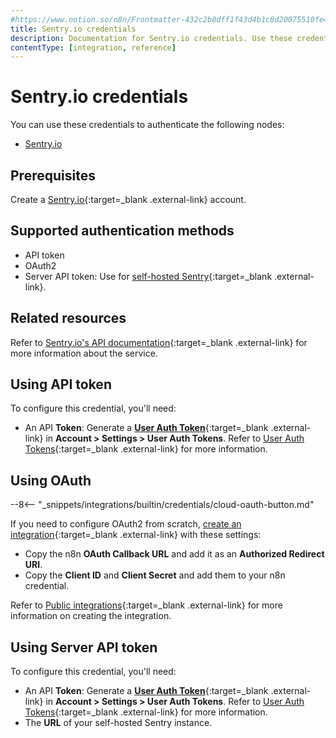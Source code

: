 ```yaml
---
#https://www.notion.so/n8n/Frontmatter-432c2b8dff1f43d4b1c8d20075510fe4
title: Sentry.io credentials
description: Documentation for Sentry.io credentials. Use these credentials to authenticate Sentry.io in n8n, a workflow automation platform.
contentType: [integration, reference]
---
```


# Sentry.io credentials

You can use these credentials to authenticate the following nodes:

- [Sentry.io](/integrations/builtin/app-nodes/n8n-nodes-base.sentryio.md)

## Prerequisites

Create a [Sentry.io](https://sentry.io/){:target=_blank .external-link} account.

## Supported authentication methods

- API token
- OAuth2
- Server API token: Use for [self-hosted Sentry](https://develop.sentry.dev/self-hosted/){:target=_blank .external-link}.

## Related resources

Refer to [Sentry.io's API documentation](https://docs.sentry.io/api/){:target=_blank .external-link} for more information about the service.

## Using API token

To configure this credential, you'll need:

- An API **Token**: Generate a [**User Auth Token**](https://sentry.io/settings/account/api/auth-tokens/){:target=_blank .external-link} in **Account > Settings > User Auth Tokens**. Refer to [User Auth Tokens](https://docs.sentry.io/account/auth-tokens/#user-auth-tokens){:target=_blank .external-link} for more information.

## Using OAuth

--8<-- "_snippets/integrations/builtin/credentials/cloud-oauth-button.md"

If you need to configure OAuth2 from scratch, [create an integration](https://docs.sentry.io/organization/integrations/integration-platform/#creating-an-integration){:target=_blank .external-link} with these settings:

- Copy the n8n **OAuth Callback URL** and add it as an **Authorized Redirect URI**.
- Copy the **Client ID** and **Client Secret** and add them to your n8n credential.

Refer to [Public integrations](https://docs.sentry.io/organization/integrations/integration-platform/public-integration/){:target=_blank .external-link} for more information on creating the integration.

## Using Server API token

To configure this credential, you'll need:

- An API **Token**: Generate a [**User Auth Token**](https://sentry.io/settings/account/api/auth-tokens/){:target=_blank .external-link} in **Account > Settings > User Auth Tokens**. Refer to [User Auth Tokens](https://docs.sentry.io/account/auth-tokens/#user-auth-tokens){:target=_blank .external-link} for more information.
- The **URL** of your self-hosted Sentry instance.
